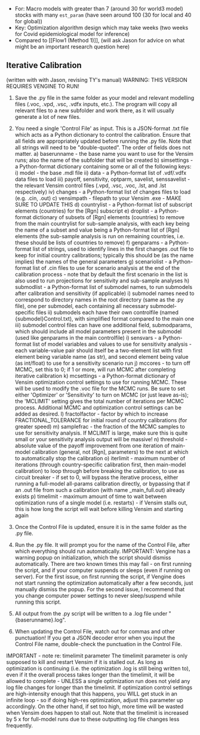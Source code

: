 - For: Macro models with greater than 7 (around 30 for world3 model) stocks with many `est_param` (have seen around 100 (30 for local and 40 for global))
- Key: Optimization algorithm design which may take weeks (two weeks for Covid epidemiological model for inference)
- Compared to [[Flow1 (Method 1)]], (will ask Jason for advice on what might be an important research question here)

## Iterative Calibration 
(written with with Jason, revising TY's manual)
WARNING: THIS VERSION REQUIRES VENGINE TO RUN!

1) Save the .py file in the same folder as your model and relevant modelling files (.voc, .vpd, .vsc, .vdfx inputs, etc.). The program will copy all relevant files to a new subfolder and work there, as it will usually generate a lot of new files.

2) You need a single 'Control File' as input. This is a JSON-format .txt file which acts as a Python dictionary to control the calibration. Ensure that all fields are appropriately updated before running the .py file. Note that all strings will need to be "double-quoted". The order of fields does not matter.
	a) baserunname - the base name you want to use for the Vensim runs; also the name of the subfolder that will be created
	b) simsettings - a Python-format dictionary containing some or all of the following keys:
		i) model - the base .mdl file
		ii) data - a Python-format list of .vdf/.vdfx data files to load
		iii) payoff, sensitivity, optparm, savelist, senssavelist - the relevant Vensim control files (.vpd, .vsc, .voc, .lst, and .lst respectively)
		iv) changes - a Python-format list of changes files to load (e.g. .cin, .out)
	c) vensimpath - filepath to your Vensim .exe - MAKE SURE TO UPDATE THIS
	d) countrylist - a Python-format list of subscript elements (countries) for the [Rgn] subscript
	e) droplist - a Python-format dictionary of subsets of [Rgn] elements (countries) to remove from the main countrylist for sub-sample analysis, with each key being the name of a subset and value being a Python-format list of [Rgn] elements (the sub-sample analysis is run on remaining countries, i.e. these should be lists of countries to remove)
	f) genparams - a Python-format list of strings, used to identify lines in the first changes .out file to keep for initial country calibrations; typically this should be (as the name implies) the names of the general parameters
	g) scenariolist - a Python-format list of .cin files to use for scenario analysis at the end of the calibration process - note that by default the first scenario in the list is also used to run projections for sensitivity and sub-sample analyses
	h) submodlist - a Python-format list of submodel names, to run submodels after calibration and sensitivity (if applicable)
		i) submodel names need to correspond to directory names in the root directory (same as the .py file), one per submodel, each containing all necessary submodel-specific files
		ii) submodels each have their own controlfile (named {submodel}Control.txt), with simplified format compared to the main one
		iii) submodel control files can have one additional field, submodparams, which should include all model parameters present in the submodel (used like genparams in the main controlfile)
	i) sensvars - a Python-format list of model variables and values to use for sensitivity analysis - each variable-value pair should itself be a two-element list with first element being variable name (as str), and second element being value (as int/float) to use for a sensitivity scenario run
	j) mccores - to turn off MCMC, set this to 0; if 1 or more, will run MCMC after completing iterative calibration
	k) mcsettings - a Python-format dictionary of Vensim optimization control settings to use for running MCMC. These will be used to modify the .voc file for the MCMC runs. Be sure to set either 'Optimizer' or 'Sensitivity' to turn on MCMC (or just leave as-is); the 'MCLIMIT' setting gives the total number of iterations per MCMC process. Additional MCMC and optimization control settings can be added as desired.
	l) fractolfactor - factor by which to increase FRACTIONAL_TOLERANCE for initial round of country calibrations (for greater speed)
	m) samplefrac - the fraction of the MCMC samples to use for sensitivity analysis. If MCLIMIT is large, make sure this is quite small or your sensitivity analysis output will be massive!
	n) threshold - absolute value of the payoff improvement from one iteration of main-model calibration (general, not [Rgn], parameters) to the next at which to automatically stop the calibration
	o) iterlimit - maximum number of iterations (through country-specific calibration first, then main-model calibration) to loop through before breaking the calibration, to use as circuit breaker - if set to 0, will bypass the iterative process, either running a full-model all-params calibration directly, or bypassing that if an .out file from such a calibration (with name <baserunname>_main_full.out) already exists
	p) timelimit - maximum amount of time to wait between optimization runs of a single model (i.e. restarts) - if Vensim stalls out, this is how long the script will wait before killing Vensim and starting again
	
3) Once the Control File is updated, ensure it is in the same folder as the .py file.

4) Run the .py file. It will prompt you for the name of the Control File, after which everything should run automatically.
	IMPORTANT: Vengine has a warning popup on initialization, which the script should dismiss automatically. There are two known times this may fail - on first running the script, and if your computer suspends or sleeps (even if running on server). For the first issue, on first running the script, if Vengine does not start running the optimization automatically after a few seconds, just manually dismiss the popup. For the second issue, I recommend that you change computer power settings to never sleep/suspend while running this script.

5) All output from the .py script will be written to a .log file under "{baserunname}.log".

6) When updating the Control File, watch out for commas and other punctuation! If you get a JSON decoder error when you input the Control File name, double-check the punctuation in the Control File.


IMPORTANT - note re: timelimit parameter
The timelimit parameter is only supposed to kill and restart Vensim if it is stalled out. As long as optimization is continuing (i.e. the optimization .log is still being written to), even if it the overall process takes longer than the timelimit, it will be allowed to complete - UNLESS a single optimization run does not yield any log file changes for longer than the timelimit. If optimization control settings are high-intensity enough that this happens, you WILL get stuck in an infinite loop - so if doing high-res optimization, adjust this parameter up accordingly. On the other hand, if set too high, more time will be wasted when Vensim does happen to stall out. Note that the timelimit is increased by 5 x for full-model runs due to these outputting log file changes less frequently.